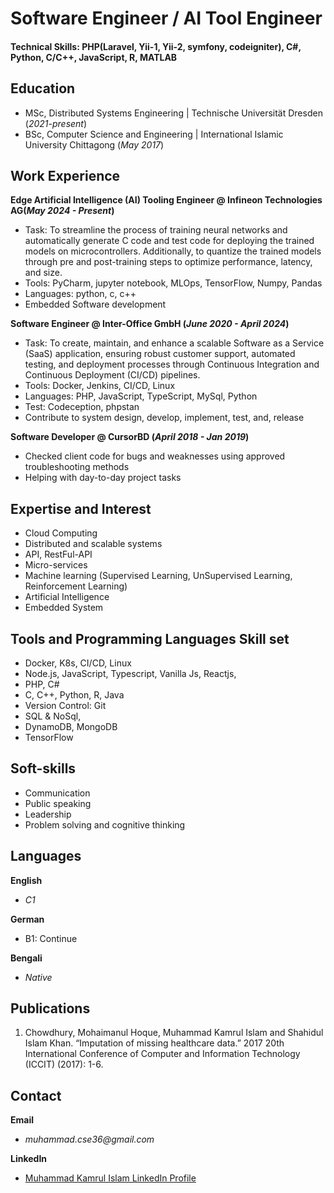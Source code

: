 # Software Engineer / AI Tool Engineer

#### Technical Skills: PHP(Laravel, Yii-1, Yii-2, symfony, codeigniter), C#, Python, C/C++, JavaScript, R, MATLAB

## Education							       		
- MSc, Distributed Systems Engineering	| Technische Universität Dresden (_2021-present_)	 			        		
- BSc, Computer Science and Engineering | International Islamic University Chittagong (_May 2017_)

## Work Experience
**Edge Artificial Intelligence (AI) Tooling Engineer @ Infineon Technologies AG(_May 2024 - Present_)**
 - Task: To streamline the process of training neural networks and automatically generate C code and test code for deploying the trained models on microcontrollers. Additionally, to quantize the trained models through pre and post-training steps to optimize performance, latency, and size.
 - Tools: PyCharm, jupyter notebook, MLOps, TensorFlow, Numpy, Pandas
 - Languages: python, c, c++
 - Embedded Software development

**Software Engineer @ Inter-Office GmbH (_June 2020 - April 2024_)**
- Task: To create, maintain, and enhance a scalable Software as a Service (SaaS) application, ensuring robust customer support, automated testing, and deployment processes through Continuous Integration and Continuous Deployment (CI/CD) pipelines.
- Tools: Docker, Jenkins, CI/CD, Linux
- Languages: PHP, JavaScript, TypeScript, MySql, Python
- Test: Codeception, phpstan
- Contribute to system design, develop, implement, test, and, release

**Software Developer @ CursorBD (_April 2018 - Jan 2019_)**
- Checked client code for bugs and weaknesses using approved
troubleshooting methods
- Helping with day-to-day project tasks

## Expertise and Interest
- Cloud Computing
- Distributed and scalable systems
- API, RestFul-API
- Micro-services
- Machine learning (Supervised Learning, UnSupervised Learning, Reinforcement Learning)
- Artificial Intelligence 
- Embedded System

## Tools and Programming Languages Skill set
- Docker, K8s, CI/CD, Linux
- Node.js, JavaScript, Typescript, Vanilla Js, Reactjs,
- PHP, C#
- C, C++, Python, R, Java
- Version Control: Git
- SQL & NoSql,
- DynamoDB, MongoDB
- TensorFlow
  
## Soft-skills
- Communication
- Public speaking
- Leadership
- Problem solving and cognitive thinking
  
## Languages
**English**
- _C1_

**German**
- B1: Continue 

**Bengali**
- _Native_

## Publications
1. Chowdhury, Mohaimanul Hoque, Muhammad Kamrul Islam and Shahidul Islam Khan. “Imputation of missing healthcare data.” 2017 20th International Conference of Computer and Information Technology (ICCIT) (2017): 1-6.

## Contact
**Email**
- _muhammad.cse36@gmail.com_

**LinkedIn**
- [Muhammad Kamrul Islam LinkedIn Profile](https://www.linkedin.com/in/muhammad-kamrul-islam-495b37130/)
